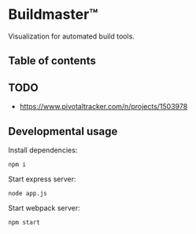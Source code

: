 # Buildmaster™

Visualization for automated build tools.

## Table of contents

## TODO

- https://www.pivotaltracker.com/n/projects/1503978

## Developmental usage

Install dependencies:

```
npm i
```

Start express server:

```
node app.js
```

Start webpack server:

```
npm start
```
